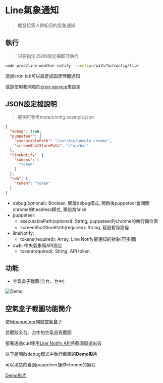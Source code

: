 # Line氣象通知

> 開發給家人群組用的氣象通知


## 執行

> 只要指定JSON設定檔即可執行

```bash
node prod/line-weather-notify --config=/path/to/config/file
```

透過cron tab可以設定成固定時間通知

或是使用我開發的[cron-service](https://github.com/ciao-chung/cron-service)來設定

## JSON設定檔說明

> 範例可參考meta/config.example.json

```json
{
  "debug": true,
  "puppeteer": {
    "executablePath": "/usr/bin/google-chrome",
    "screenShotStorePath": "/foo/bar"
  },
  "lineNotify": {
    "tokens": [
      "token"
    ]
  },
  "cwb": {
    "token": "token"
  }
}
```

- debug(optional): Boolean, 開啟debug模式, 開啟後puppeteer會關閉chrome的headless模式, 預設為false
- puppeteer:
  - executablePath(optional): String, puppeteer的chrome的執行檔位置
  - screenShotStorePath(required): String, 截圖暫存路徑
- lineNotify:
  - tokens(required): Array, Line Notify要通知的對象(可多個)
- cwb: 中央氣象局API設定
  - token(required): String, API token

## 功能

- 空氣盒子截圖(全台、台中)

![Demo](https://goo.gl/25kkun)

## 空氣盒子截圖功能簡介

使用[puppeteer](https://github.com/GoogleChrome/puppeteer)開啟空氣盒子

並截取全台、台中的空氣品質截圖

接著透過curl使用[Line Notify API](https://notify-bot.line.me/doc/en/)將截圖發送出去

以下是開啟debug模式中執行截圖的**Demo影片**

可以清楚的看到puppeteer操作chrome的過程

[Demo影片](https://youtu.be/ZzRQTEWbX0c)
